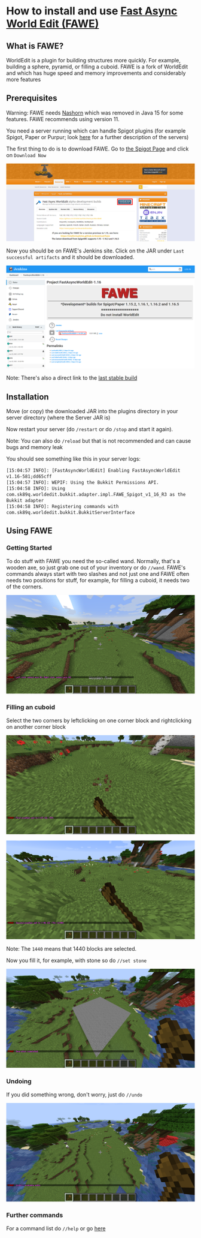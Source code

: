 # How to install and use [Fast Async World Edit (FAWE)](https://www.spigotmc.org/resources/fast-async-worldedit.13932/)

## What is FAWE?

WorldEdit is a plugin for building structures more quickly. For example, building a sphere, pyramid, or filling a cuboid. FAWE is a fork of WorldEdit and which has huge speed and memory improvements and considerably more features

## Prerequisites

Warning: FAWE needs [Nashorn](https://openjdk.java.net/projects/nashorn/) which was removed in Java 15 for some features. FAWE recommends using version 11.

You need a server running which can handle Spigot plugins (for example Spigot, Paper or Purpur; look [here](../../../info/en_us/SERVER_JARS.md) for a further description of the servers)

The first thing to do is to download FAWE. Go to [the Spigot Page](https://www.spigotmc.org/resources/fast-async-worldedit.13932/) and click on `Download Now`

[![Image of the Spigot Page](../../../resources/PLUGINS/FAWE/FAWE_SPIGOT.png)](https://www.spigotmc.org/resources/fast-async-worldedit.13932/)

Now you should be on FAWE's Jenkins site. Click on the JAR under `Last successful artifacts` and it should be downloaded.

[![Image of the Jenkins site](../../../resources/PLUGINS/FAWE/FAWE_JENKINS.png)](https://ci.athion.net/job/FastAsyncWorldEdit-1.16/)

Note: There's also a direct link to the [last stable build](https://ci.athion.net/job/FastAsyncWorldEdit-1.16/lastStableBuild/)

## Installation

Move (or copy) the downloaded JAR into the plugins directory in your server directory (where the Server JAR is)

Now restart your server (do `/restart` or do `/stop` and start it again).

Note: You can also do `/reload` but that is not recommended and can cause bugs and memory leak

You should see something like this in your server logs:

```
[15:04:57 INFO]: [FastAsyncWorldEdit] Enabling FastAsyncWorldEdit v1.16-581;dd65cff
[15:04:57 INFO]: WEPIF: Using the Bukkit Permissions API.
[15:04:58 INFO]: Using com.sk89q.worldedit.bukkit.adapter.impl.FAWE_Spigot_v1_16_R3 as the Bukkit adapter
[15:04:58 INFO]: Registering commands with com.sk89q.worldedit.bukkit.BukkitServerInterface
```

## Using FAWE

### Getting Started

To do stuff with FAWE you need the so-called wand. Normally, that's a wooden axe, so just grab one out of your inventory or do `//wand`. FAWE's commands always start with two slashes and not just one and FAWE often needs two positions for stuff, for example, for filling a cuboid, it needs two of the corners.

![The result of //wand](../../../resources/PLUGINS/FAWE/FAWE_WAND.png)

### Filling an cuboid

Select the two corners by leftclicking on one corner block and rightclicking on another corner block

![Corner 1](../../../resources/PLUGINS/FAWE/FAWE_CORNER1.png)

![Corner 2](../../../resources/PLUGINS/FAWE/FAWE_CORNER2.png)

Note: The `1440` means that 1440 blocks are selected.

Now you fill it, for example, with stone so do `//set stone`


![The result of //set stone](../../../resources/PLUGINS/FAWE/FAWE_SET_STONE.png)
### Undoing

If you did something wrong, don't worry, just do `//undo`

![The result of //undo](../../../resources/PLUGINS/FAWE/FAWE_UNDO.png)

### Further commands
For a command list do `//help` or go [here](https://wiki.intellectualsites.com/FastAsyncWorldEdit/Commands)
